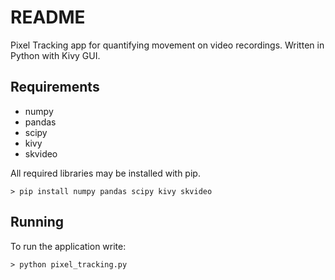 # README #

Pixel Tracking app for quantifying movement on video recordings. Written in Python with Kivy GUI.

## Requirements

- numpy
- pandas
- scipy
- kivy
- skvideo

All required libraries may be installed with pip.

    > pip install numpy pandas scipy kivy skvideo

## Running

To run the application write:

    > python pixel_tracking.py

